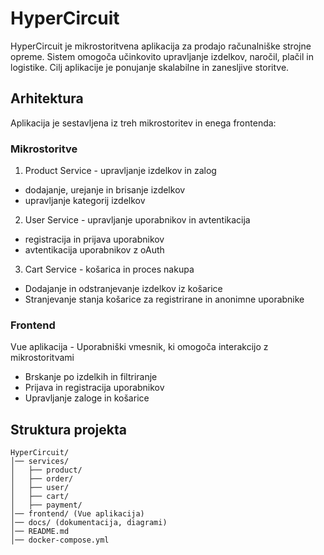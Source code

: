 # **HyperCircuit**
HyperCircuit je mikrostoritvena aplikacija za prodajo računalniške strojne opreme. Sistem omogoča učinkovito upravljanje izdelkov, naročil, plačil in logistike. Cilj aplikacije je ponujanje skalabilne in zanesljive storitve.

## **Arhitektura**
Aplikacija je sestavljena iz treh mikrostoritev in enega frontenda:
### **Mikrostoritve**
1. Product Service - upravljanje izdelkov in zalog
* dodajanje, urejanje in brisanje izdelkov
* upravljanje kategorij izdelkov
2. User Service - upravljanje uporabnikov in avtentikacija
* registracija in prijava uporabnikov
* avtentikacija uporabnikov z oAuth
3. Cart Service - košarica in proces nakupa
* Dodajanje in odstranjevanje izdelkov iz košarice
* Stranjevanje stanja košarice za registrirane in anonimne uporabnike

### **Frontend**
Vue aplikacija - Uporabniški vmesnik, ki omogoča interakcijo z mikrostoritvami
  * Brskanje po izdelkih in filtriranje
  * Prijava in registracija uporabnikov
  * Upravljanje zaloge in košarice

## Struktura projekta
```plaintext
HyperCircuit/
│── services/
│   ├── product/
│   ├── order/
│   ├── user/
│   ├── cart/
│   ├── payment/
│── frontend/ (Vue aplikacija)
│── docs/ (dokumentacija, diagrami)
│── README.md
│── docker-compose.yml
```
